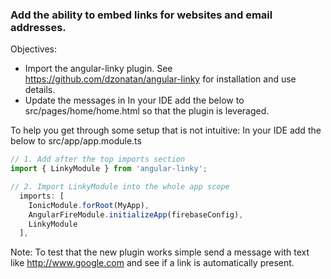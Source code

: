 ###  Add the ability to embed links for websites and email addresses.

Objectives:
- Import the angular-linky plugin.  See https://github.com/dzonatan/angular-linky for installation and use details.
- Update the messages in In your IDE add the below to src/pages/home/home.html so that the plugin is leveraged.

To help you get through some setup that is not intuitive: In your IDE add the below to src/app/app.module.ts
```ts
// 1. Add after the top imports section
import { LinkyModule } from 'angular-linky';

// 2. Import LinkyModule into the whole app scope
  imports: [
    IonicModule.forRoot(MyApp),
    AngularFireModule.initializeApp(firebaseConfig),
    LinkyModule
  ],
```

Note:
To test that the new plugin works simple send a message with text like http://www.google.com and see if a link is automatically present.
